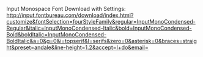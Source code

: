 

Input Monospace Font
Download with Settings:
http://input.fontbureau.com/download/index.html?customize&fontSelection=fourStyleFamily&regular=InputMonoCondensed-Regular&italic=InputMonoCondensed-Italic&bold=InputMonoCondensed-Bold&boldItalic=InputMonoCondensed-BoldItalic&a=0&g=0&i=topserif&l=serifs&zero=0&asterisk=0&braces=straight&preset=andale&line-height=1.2&accept=I+do&email=